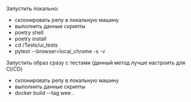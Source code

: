 Запустить локально: 

- склонировать репу в локальную машину 
- выполнить данные скрипты 
- poetry shell 
- poetry install
- cd /Tests/ui_tests
- pytest --browser=local_chrome -s -v 


Запустить образ сразу с тестами (данный метод лучше настроить для CI/CD)

- склонировать репу в локальную машину 
- выполнить данные скрипты 
- docker build --tag wee . 